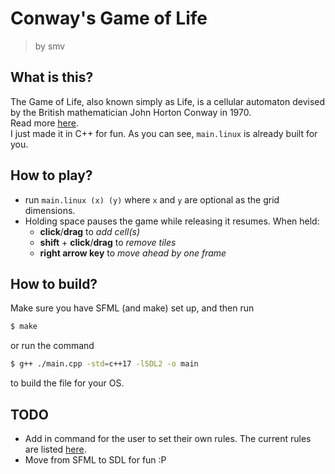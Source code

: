 # Conway's Game of Life
> by smv
## What is this?
The Game of Life, also known simply as Life, is a cellular automaton devised by the British mathematician John Horton Conway in 1970.  
Read more <a target="_blank" href="https://en.wikipedia.org/wiki/Conway%27s_Game_of_Life">here</a>.  
I just made it in C++ for fun. As you can see, `main.linux` is already built for you.
## How to play?
- run `main.linux (x) (y)` where `x` and `y` are optional as the grid dimensions.
- Holding space pauses the game while releasing it resumes. When held:
  - **click**/**drag** to _add cell(s)_
  - **shift** + **click**/**drag** to _remove tiles_
  - **right arrow key** to _move ahead by one frame_
## How to build?
Make sure you have SFML (and make) set up, and then run
```bash
$ make
```
or run the command
```bash
$ g++ ./main.cpp -std=c++17 -lSDL2 -o main
```
to build the file for your OS.

## TODO
- Add in command for the user to set their own rules. The current rules are listed <a href="https://en.wikipedia.org/wiki/Conway%27s_Game_of_Life#Rules">here</a>.
- Move from SFML to SDL for fun :P